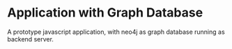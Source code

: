 # Application with Graph Database
A prototype javascript application, with neo4j as graph database running as backend server. 
